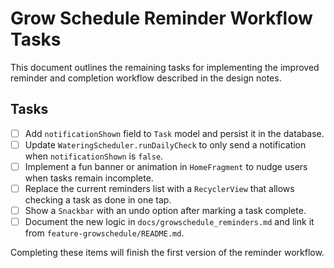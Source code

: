 # Grow Schedule Reminder Workflow Tasks

This document outlines the remaining tasks for implementing the improved reminder and completion
workflow described in the design notes.

## Tasks

- [ ] Add `notificationShown` field to `Task` model and persist it in the database.
- [ ] Update `WateringScheduler.runDailyCheck` to only send a notification when `notificationShown`
  is `false`.
- [ ] Implement a fun banner or animation in `HomeFragment` to nudge users when tasks remain
  incomplete.
- [ ] Replace the current reminders list with a `RecyclerView` that allows checking a task as done
  in one tap.
- [ ] Show a `Snackbar` with an undo option after marking a task complete.
- [ ] Document the new logic in `docs/growschedule_reminders.md` and link it from
  `feature-growschedule/README.md`.

Completing these items will finish the first version of the reminder workflow.
